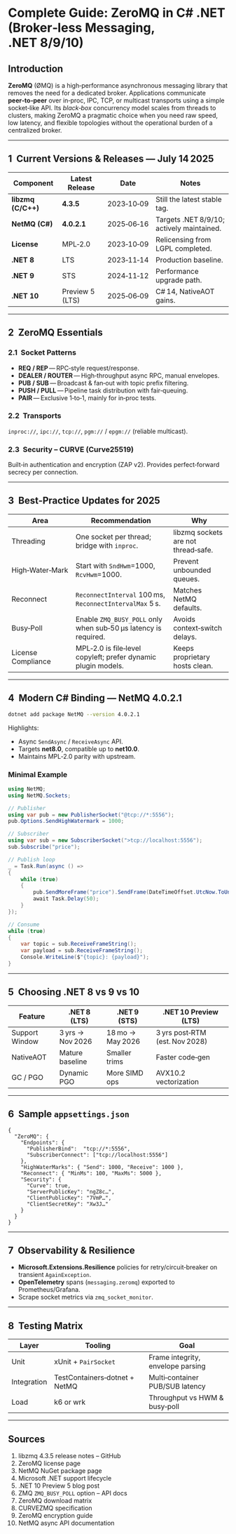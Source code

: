 
# Complete Guide: ZeroMQ in C# .NET (Broker‑less Messaging, .NET 8/9/10)

## Introduction
**ZeroMQ** (ØMQ) is a high‑performance asynchronous messaging library that removes the need for a dedicated broker. Applications communicate **peer‑to‑peer** over in‑proc, IPC, TCP, or multicast transports using a simple socket‑like API. Its *black‑box* concurrency model scales from threads to clusters, making ZeroMQ a pragmatic choice when you need raw speed, low latency, and flexible topologies without the operational burden of a centralized broker.

---

## 1  Current Versions & Releases — July 14 2025
| Component | Latest Release | Date | Notes |
|-----------|----------------|------|-------|
| **libzmq (C/C++)** | **4.3.5** | 2023‑10‑09 | Still the latest stable tag. |
| **NetMQ (C#)** | **4.0.2.1** | 2025‑06‑16 | Targets .NET 8/9/10; actively maintained. |
| **License** | MPL‑2.0 | 2023‑10‑09 | Relicensing from LGPL completed. |
| **.NET 8** | LTS | 2023‑11‑14 | Production baseline. |
| **.NET 9** | STS | 2024‑11‑12 | Performance upgrade path. |
| **.NET 10** | Preview 5 (LTS) | 2025‑06‑09 | C# 14, NativeAOT gains. |

---

## 2  ZeroMQ Essentials
### 2.1  Socket Patterns
- **REQ / REP** — RPC‑style request/response.
- **DEALER / ROUTER** — High‑throughput async RPC, manual envelopes.
- **PUB / SUB** — Broadcast & fan‑out with topic prefix filtering.
- **PUSH / PULL** — Pipeline task distribution with fair‑queuing.
- **PAIR** — Exclusive 1‑to‑1, mainly for in‑proc tests.

### 2.2  Transports
`inproc://`, `ipc://`, `tcp://`, `pgm://` / `epgm://` (reliable multicast).

### 2.3  Security – CURVE (Curve25519)
Built‑in authentication and encryption (ZAP v2). Provides perfect‑forward secrecy per connection.

---

## 3  Best‑Practice Updates for 2025
| Area | Recommendation | Why |
|------|---------------|-----|
| Threading | One socket per thread; bridge with `inproc`. | libzmq sockets are not thread‑safe. |
| High‑Water‑Mark | Start with `SndHwm`=1000, `RcvHwm`=1000. | Prevent unbounded queues. |
| Reconnect | `ReconnectInterval` 100 ms, `ReconnectIntervalMax` 5 s. | Matches NetMQ defaults. |
| Busy‑Poll | Enable `ZMQ_BUSY_POLL` only when sub‑50 µs latency is required. | Avoids context‑switch delays. |
| License Compliance | MPL‑2.0 is file‑level copyleft; prefer dynamic plugin models. | Keeps proprietary hosts clean. |

---

## 4  Modern C# Binding — NetMQ 4.0.2.1
```bash
dotnet add package NetMQ --version 4.0.2.1
```
Highlights:
* Async `SendAsync` / `ReceiveAsync` API.
* Targets **net8.0**, compatible up to **net10.0**.
* Maintains MPL‑2.0 parity with upstream.

### Minimal Example
```csharp
using NetMQ;
using NetMQ.Sockets;

// Publisher
using var pub = new PublisherSocket("@tcp://*:5556");
pub.Options.SendHighWatermark = 1000;

// Subscriber
using var sub = new SubscriberSocket(">tcp://localhost:5556");
sub.Subscribe("price");

// Publish loop
_ = Task.Run(async () =>
{
    while (true)
    {
        pub.SendMoreFrame("price").SendFrame(DateTimeOffset.UtcNow.ToUnixTimeMilliseconds().ToString());
        await Task.Delay(50);
    }
});

// Consume
while (true)
{
    var topic = sub.ReceiveFrameString();
    var payload = sub.ReceiveFrameString();
    Console.WriteLine($"{topic}: {payload}");
}
```

---

## 5  Choosing .NET 8 vs 9 vs 10
| Feature | .NET 8 (LTS) | .NET 9 (STS) | .NET 10 Preview (LTS) |
|---------|--------------|--------------|-----------------------|
| Support Window | 3 yrs → Nov 2026 | 18 mo → May 2026 | 3 yrs post‑RTM (est. Nov 2028) |
| NativeAOT | Mature baseline | Smaller trims | Faster code‑gen |
| GC / PGO | Dynamic PGO | More SIMD ops | AVX10.2 vectorization |

---

## 6  Sample `appsettings.json`
```jsonc
{
  "ZeroMQ": {
    "Endpoints": {
      "PublisherBind":  "tcp://*:5556",
      "SubscriberConnect": ["tcp://localhost:5556"]
    },
    "HighWaterMarks": { "Send": 1000, "Receive": 1000 },
    "Reconnect": { "MinMs": 100, "MaxMs": 5000 },
    "Security": {
      "Curve": true,
      "ServerPublicKey": "ngZ8c…",
      "ClientPublicKey": "7VmP…",
      "ClientSecretKey": "Xw3J…"
    }
  }
}
```

---

## 7  Observability & Resilience
* **Microsoft.Extensions.Resilience** policies for retry/circuit‑breaker on transient `AgainException`.
* **OpenTelemetry** spans (`messaging.zeromq`) exported to Prometheus/Grafana.
* Scrape socket metrics via `zmq_socket_monitor`.

---

## 8  Testing Matrix
| Layer | Tooling | Goal |
|-------|---------|------|
| Unit | xUnit + `PairSocket` | Frame integrity, envelope parsing |
| Integration | TestContainers‑dotnet + NetMQ | Multi‑container PUB/SUB latency |
| Load | k6 or wrk | Throughput vs HWM & busy‑poll |

---

## Sources
1. libzmq 4.3.5 release notes – GitHub  
2. ZeroMQ license page  
3. NetMQ NuGet package page  
4. Microsoft .NET support lifecycle  
5. .NET 10 Preview 5 blog post  
6. ZMQ `ZMQ_BUSY_POLL` option – API docs  
7. ZeroMQ download matrix  
8. CURVEZMQ specification  
9. ZeroMQ encryption guide  
10. NetMQ async API documentation  